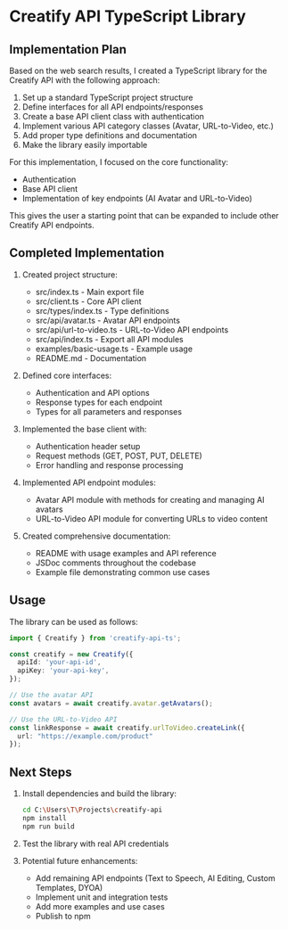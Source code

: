 # Creatify API TypeScript Library

## Implementation Plan

Based on the web search results, I created a TypeScript library for the Creatify API with the following approach:

1. Set up a standard TypeScript project structure
2. Define interfaces for all API endpoints/responses
3. Create a base API client class with authentication
4. Implement various API category classes (Avatar, URL-to-Video, etc.)
5. Add proper type definitions and documentation
6. Make the library easily importable 

For this implementation, I focused on the core functionality:
- Authentication
- Base API client
- Implementation of key endpoints (AI Avatar and URL-to-Video)

This gives the user a starting point that can be expanded to include other Creatify API endpoints.

## Completed Implementation

1. Created project structure:
   - src/index.ts - Main export file
   - src/client.ts - Core API client
   - src/types/index.ts - Type definitions
   - src/api/avatar.ts - Avatar API endpoints
   - src/api/url-to-video.ts - URL-to-Video API endpoints
   - src/api/index.ts - Export all API modules
   - examples/basic-usage.ts - Example usage
   - README.md - Documentation

2. Defined core interfaces:
   - Authentication and API options
   - Response types for each endpoint
   - Types for all parameters and responses

3. Implemented the base client with:
   - Authentication header setup
   - Request methods (GET, POST, PUT, DELETE)
   - Error handling and response processing

4. Implemented API endpoint modules:
   - Avatar API module with methods for creating and managing AI avatars
   - URL-to-Video API module for converting URLs to video content

5. Created comprehensive documentation:
   - README with usage examples and API reference
   - JSDoc comments throughout the codebase
   - Example file demonstrating common use cases

## Usage

The library can be used as follows:

```typescript
import { Creatify } from 'creatify-api-ts';

const creatify = new Creatify({
  apiId: 'your-api-id',
  apiKey: 'your-api-key',
});

// Use the avatar API
const avatars = await creatify.avatar.getAvatars();

// Use the URL-to-Video API
const linkResponse = await creatify.urlToVideo.createLink({
  url: "https://example.com/product"
});
```

## Next Steps

1. Install dependencies and build the library:
   ```bash
   cd C:\Users\T\Projects\creatify-api
   npm install
   npm run build
   ```

2. Test the library with real API credentials

3. Potential future enhancements:
   - Add remaining API endpoints (Text to Speech, AI Editing, Custom Templates, DYOA)
   - Implement unit and integration tests
   - Add more examples and use cases
   - Publish to npm
